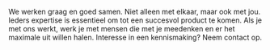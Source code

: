 We werken graag en goed samen. Niet alleen met elkaar, maar ook met jou. Ieders expertise is essentieel om tot een succesvol product te komen. Als je met ons werkt, werk je met mensen die met je meedenken en er het maximale uit willen halen. Interesse in een kennismaking? Neem contact op.
